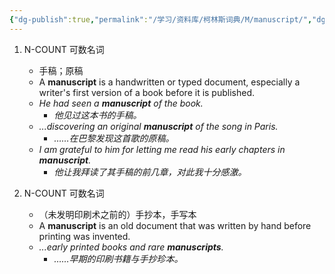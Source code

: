 ```yaml
---
{"dg-publish":true,"permalink":"/学习/资料库/柯林斯词典/M/manuscript/","dgPassFrontmatter":true}
---
```


1. N-COUNT 可数名词
	- 手稿；原稿
	- A **manuscript** is a handwritten or typed document, especially a writer's first version of a book before it is published.
	- *He had seen a **manuscript** of the book.*
		- *他见过这本书的手稿。*
	- *...discovering an original **manuscript** of the song in Paris.*
		- *……在巴黎发现这首歌的原稿。*
	- *I am grateful to him for letting me read his early chapters in **manuscript**.*
		- *他让我拜读了其手稿的前几章，对此我十分感激。*

2. N-COUNT 可数名词
	- （未发明印刷术之前的）手抄本，手写本
	- A **manuscript** is an old document that was written by hand before printing was invented.
	- *...early printed books and rare **manuscripts**.*
		- *……早期的印刷书籍与手抄珍本。*